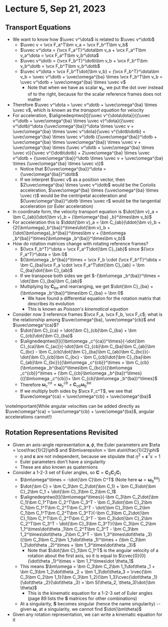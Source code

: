 # Lecture 5, Sep 21, 2023

## Transport Equations

* We want to know how $\uvec v^\dota$ is related to $\uvec v^\dotb$
	* $\uvec v = \vcx F_a^T\bm v_a = \vcx F_b^T\bm v_b$
	* $\uvec v^\dota = {\vcx F_a^T}^\dota\bm v_a + \vcx F_a^T\bm v_a^\dota = \vcx F_a^T\bm v_b^\dota$
	* $\uvec v^\dotb = {\vcx F_b^T}^\dotb\bm v_b + \vcx F_b^T\bm v_b^\dotb = \vcx F_b^T\bm v_b^\dotb$
	* $\uvec v^\dota = \vcx F_b^T\dot{\bm v_b} + {\vcx F_b^T}^\dota\bm v_b = \uvec v^\dotb + \uvec\omega^{ba} \times \vcx F_b^T\bm v_b = \uvec v^\dotb + \uvec\omega^{ba} \times \uvec v$
		* Note that when we have as scalar $\bm v_b$, we put the dot over instead of to the right, because for the scalar reference frames does not matter
* Therefore $\uvec v^\dota = \uvec v^\dotb + \uvec\omega^{ba} \times \uvec v$, which is known as the *transport equation* for velocity
* For acceleration, $\alignedeqntwo[t]{\uvec v^{\dota\dota}}{(\uvec v^\dotb + \uvec\omega^{ba} \times \uvec v)^\dota}{(\uvec v^\dotb)^\dota {\uvec\omega^{ba}}^\dota \times \uvec v + \uvec\omega^{ba} \times \uvec v^\dota}{\uvec v^{\dotb\dotb} + \uvec\omega^{ba} \times \uvec v^\dotb ({\uvec\omega^{ba}}^\dotb + \uvec\omega^{ba} \times \uvec\omega^{ba}) \times \uvec v + \uvec\omega^{ba} \times (\uvec v^\dotb + \uvec\omega^{ba} \times \uvec v)}{\uvec v^{\dotb\dotb} + 2\uvec\omega^{ba} \times \uvec v^\dotb + {\uvec\omega^{ba}}^\dotb \times \uvec v + \uvec\omega^{ba} \times (\uvec\omega^{ba} \times \uvec v)}$
	* Notice that ${\uvec\omega^{ba}}^\dota = {\uvec\omega^{ba}}^\dotb$
	* If we interpret $\uvec v$ as a position vector, then $2\uvec\omega^{ba} \times \uvec v^\dotb$ would be the Coriolis acceleration, $\uvec\omega^{ba} \times (\uvec\omega^{ba} \times \uvec r)$ would be the centripetal acceleration and ${\uvec\omega^{ba}}^\dotb \times \uvec r$ would be the tangential acceleration (or Euler acceleration)
* In coordinate form, the velocity transport equation is $\dot{\bm v}_a = \bm C_{ab}(\dot{\bm v}_b + {\bm\omega^{ba} _b}^\times\bm v_b)$
* For acceleration this is $\ddot{\bm v}_a = \bm C_{ab}(\ddot{\bm v}_b + {2{\bm\omega}_b^{ba}}^\times\dot{\bm v}_b + {\dot{\bm\omega}_b^{ba}}^\times\bm v + {\bm\omega _b^{ba}}^\times{\bm\omega _b^{ba}}^\times\bm v_b)$
* How do rotation matrices change with rotating reference frames?
	* ${\vcx F_b^T}^\dota = \vcx F_a^T\dot{\bm C}_{ab}$ since ${\vcx F_a^T}^\dota = \bm 0$
	* ${\bm\omega _b^{ba}}^\times = \vcx F_b \cdot {\vcx F_b^T}^\dota = \bm C_{ba}\vcx F_a \cdot \vcx F_a^T\dot{\bm C}_{ab} = \bm C_{ba}\dot{\bm C}_{ab}$
	* If we transpose both sides we get $-{\bm\omega _b^{ba}}^\times = \dot{\bm C}_{ba}\bm C_{ab}$
	* Multiplying by $\bm C_{ba}$ and rearranging, we get $\dot{\bm C}_{ba} + {\bm\omega _b^{ba}}^\times\bm C_{ba} = \bm 0$
		* We have found a differential equation for the rotation matrix that describes its evolution
		* This is known as *Poisson's kinematical equation*
* Consider now 3 reference frames $\vcx F_a, \vcx F_b, \vcx F_c$; what is the relationship among $\uvec\omega^{ba}, \uvec\omega^{cb}$ and $\uvec\omega^{ca}$?
	* $\dot{\bm C}_{ca} = \dot{\bm C}_{cb}\bm C_{ba} + \bm C_{cb}\dot{\bm C}_{ba}$
	* $\alignedeqntwo[t]{{\bm\omega _c^{ca}}^\times}{-\dot{\bm C}_{ca}\bm C_{ac}}{-\dot{\bm C}_{cb}\bm C_{ba}\bm C_{ab}\bm C_{bc} - \bm C_{cb}\dot{\bm C}_{ba}\bm C_{ab}\bm C_{bc}}{-\dot{\bm C}_{cb}\bm C_{bc} - \bm C_{cb}\dot{\bm C}_{ba}\bm C_{ab}\bm C_{bc}}{{\bm\omega _c^{cb}}^\times + \bm C_{cb}{\bm\omega _b^{ba}}^\times\bm C_{bc}}{{\bm\omega _c^{cb}}^\times + (\bm C_{cb}\bm\omega _b^{ba})^\times}{({\bm\omega _c^{cb}}+ \bm C_{cb}\bm\omega _b^{ba})^\times}$
	* Therefore $\bm\omega _c^{ca} = \bm\omega _c^{cb} + \bm C_{cb}\bm \omega _b^{ba}$
	* If we multiply both sides by $\vcx F_c^T$, we see that $\uvec\omega^{ca} = \uvec\omega^{cb} + \uvec\omega^{ba}$

\noteImportant{While angular velocities can be added directly as $\uvec\omega^{ca} = \uvec\omega^{cb} + \uvec\omega^{ba}$, angular accelerations cannot!}

## Rotation Representations Revisited

* Given an axis-angle representation $\bm a, \phi$, the Euler parameters are $\eta = \cos\frac{1}{2}\phi$ and $\bm\varepsilon = \bm a\sin\frac{1}{2}\phi$
	* $\eta$ and $\bm\varepsilon$ are not independent, because we stipulate that $\eta^2 + \bm\varepsilon^T\varepsilon = 1$
	* Euler parameters don't have a singularity
	* These are also known as quaternions
* Consider a 1-2-3 set of Euler angles, so $\bm C = \bm C_3\bm C_2\bm C_1$
	* $\bm\omega^\times = -\dot{\bm C}\bm C^T$ (Note here $\bm\omega = \bm\omega _b^{ba}$)
	* $\dot{\bm C} = \bm C_3\bm C_2\dot{\bm C_1} + \bm C_3\dot{\bm C}_2\bm C_1 + \dot{\bm C}_3\bm C_2\bm C_1$
	* $\alignedeqntwo[t]{\bm\omega^\times}{-\bm C_3\bm C_2\dot{\bm C_1}\bm C_1^T\bm C_2^T\bm C_3^T - \bm C_3\dot{\bm C}_2\bm C_1\bm C_1^T\bm C_2^T\bm C_3^T - \dot{\bm C}_3\bm C_2\bm C_1\bm C_1^T\bm C_2^T\bm C_3^T}{-\bm C_3\bm C_2\dot{\bm C}_1\bm C_1^T\bm C_2^T\bm C_3^T - \bm C_3\dot{\bm C}_2\bm C_2^T\bm C_3^T - \dot{\bm C}_3\bm C_3^T}{\bm C_3\bm C_2\bm 1_1^\times\dot\theta _1\bm C_2^T\bm C_3^T - \bm C_3\bm 1_2^\times\dot\theta _2\bm C_3^T - \bm 1_3^\times\dot\theta _3}{(\bm C_3\bm C_2\bm 1_1\dot\theta _1)^\times + (\bm C_3\bm 1_2\dot\theta _2)^\times + \bm 1_3^\times\dot\theta _3}$
		* Note that $\dot{\bm C}_1\bm C_1^T$ is the angular velocity of a rotation about the first axis, so it is equal to $\cvec{0}{0}{\dot\theta _1}^\times = \bm 1_1^\times\dot \theta_1$
	* This means $\bm\omega = \bm C_3\bm C_2\bm 1_1\dot\theta _1 + \bm C_3\bm 1_2\dot\theta _2 + \bm 1_3\dot\theta_3 = \rvec{\bm C_3\bm C_2\bm 1_1}{\bm C_3\bm 1_2}{\bm 1_3}\cvec{\dot\theta _1}{\dot\theta _2}{\dot\theta _3} = \bm S(\theta_2, \theta_3)\dot{\bm \theta}$
		* This is the kinematic equation for a 1-2-3 set of Euler angles (page 89 lists the $\bm S$ matrices for other combinations)
	* At a singularity, $\bm S$ becomes singular (hence the name singularity) -- given $\bm\omega$, at a singularity, we cannot find $\dot{\bm\theta}$
* Given any rotation representation, we can write a kinematic equation for it

